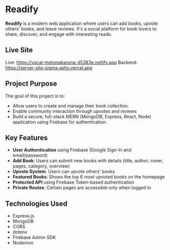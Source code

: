#  Readify

**Readify** is a modern web application where users can add books, upvote others' books, and leave reviews. It's a social platform for book lovers to share, discover, and engage with interesting reads.

##  Live Site

 Live: https://vocal-melomakarona-d5383e.netlify.app
 Backend: https://server-site-sigma-ashy.vercel.app 

##  Project Purpose

The goal of this project is to:
- Allow users to create and manage their book collection.
- Enable community interaction through upvotes and reviews
- Build a secure, full-stack MERN (MongoDB, Express, React, Node) application using Firebase for authentication.

##  Key Features

- **User Authentication** using Firebase (Google Sign-In and email/password)
-  **Add Book**: Users can submit new books with details (title, author, cover, pages, category, overview)
-  **Upvote System**: Users can upvote others' books 
-  **Featured Books**: Shows the top 6 most upvoted books on the homepage
-  **Protected API** using Firebase Token-based authentication
-  **Private Routes**: Certain pages are accessible only when logged in

##  Technologies  Used

- Express.js
- MongoDB
- CORS
- dotenv
- Firebase Admin SDK
- Nodemon



